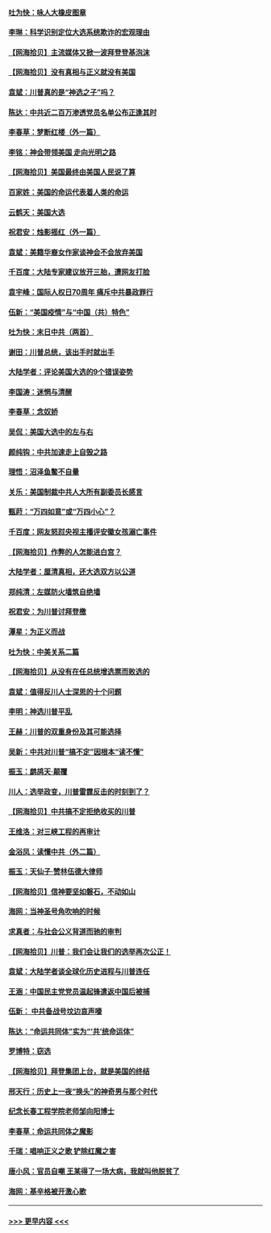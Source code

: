 #### [吐为快：咏人大橡皮图章](../pages/nsc993/n12624470.md?t=12161902) 
#### [李琳：科学识别定位大选系统欺诈的宏观理由](../pages/nsc993/n12624340.md?t=12161902) 
#### [【网海拾贝】主流媒体又掀一波拜登登基泡沫](../pages/nsc993/n12624000.md?t=12161902) 
#### [【网海拾贝】没有真相与正义就没有美国](../pages/nsc993/n12621885.md?t=12161902) 
#### [袁斌：川普真的是“神选之子”吗？](../pages/nsc993/n12621749.md?t=12161902) 
#### [陈达：中共近二百万渗透党员名单公布正逢其时](../pages/nsc993/n12620870.md?t=12161902) 
#### [李春草：梦断红楼（外一篇）](../pages/nsc993/n12619122.md?t=12161902) 
#### [李铭：神会带领美国 走向光明之路](../pages/nsc993/n12618584.md?t=12161902) 
#### [【网海拾贝】美国最终由美国人民说了算](../pages/nsc993/n12617255.md?t=12161902) 
#### [百家姓：美国的命运代表着人类的命运](../pages/nsc993/n12615838.md?t=12161902) 
#### [云鹤天：美国大选](../pages/nsc993/n12615994.md?t=12161902) 
#### [祝君安：烛影摇红（外一篇）](../pages/nsc993/n12615975.md?t=12161902) 
#### [袁斌：美籍华裔女作家谈神会不会放弃美国](../pages/nsc993/n12615263.md?t=12161902) 
#### [千百度：大陆专家建议放开三胎，遭网友打脸](../pages/nsc993/n12614456.md?t=12161902) 
#### [袁宇峰：国际人权日70周年 痛斥中共暴政罪行](../pages/nsc993/n12611965.md?t=12161902) 
#### [伍新：“美国疫情”与“中国（共）特色”](../pages/nsc993/n12611463.md?t=12161902) 
#### [吐为快：末日中共（两首）](../pages/nsc993/n12611461.md?t=12161902) 
#### [谢田：川普总统，该出手时就出手](../pages/nsc993/n12610905.md?t=12161902) 
#### [大陆学者：评论美国大选的9个错误姿势](../pages/nsc993/n12609586.md?t=12161902) 
#### [李国涛：迷惘与清醒](../pages/nsc993/n12607532.md?t=12161902) 
#### [李春草：念奴娇](../pages/nsc993/n12607083.md?t=12161902) 
#### [吴侃：美国大选中的左与右](../pages/nsc993/n12607054.md?t=12161902) 
#### [颜纯钩：中共加速走上自毁之路](../pages/nsc993/n12606473.md?t=12161902) 
#### [理悟：沼泽鱼鳖不自量](../pages/nsc993/n12606454.md?t=12161902) 
#### [关乐：美国制裁中共人大所有副委员长感言](../pages/nsc993/n12606442.md?t=12161902) 
#### [甄莳：“万四如意”或“万四小心”？](../pages/nsc993/n12606091.md?t=12161902) 
#### [千百度：网友怒怼央视主播评安徽女孩溺亡事件](../pages/nsc993/n12605370.md?t=12161902) 
#### [【网海拾贝】作弊的人怎能进白宫？](../pages/nsc993/n12603546.md?t=12161902) 
#### [大陆学者：厘清真相，还大选双方以公道](../pages/nsc993/n12603475.md?t=12161902) 
#### [郑纯清：左媒防火墙筑自绝墙](../pages/nsc993/n12602226.md?t=12161902) 
#### [祝君安：为川普讨拜登檄](../pages/nsc993/n12602199.md?t=12161902) 
#### [潭星：为正义而战](../pages/nsc993/n12600926.md?t=12161902) 
#### [吐为快：中美关系二篇](../pages/nsc993/n12600908.md?t=12161902) 
#### [【网海拾贝】从没有在任总统增选票而败选的](../pages/nsc993/n12600435.md?t=12161902) 
#### [袁斌：值得反川人士深思的十个问题](../pages/nsc993/n12600332.md?t=12161902) 
#### [李明：神选川普平乱](../pages/nsc993/n12599751.md?t=12161902) 
#### [王赫：川普的双重身份及其可能选择](../pages/nsc993/n12599723.md?t=12161902) 
#### [吴新：中共对川普“搞不定”因根本“读不懂”](../pages/nsc993/n12599502.md?t=12161902) 
#### [振玉：鹧鸪天‧颠覆](../pages/nsc993/n12599494.md?t=12161902) 
#### [川人：选举政变，川普雷霆反击的时刻到了？](../pages/nsc993/n12599291.md?t=12161902) 
#### [【网海拾贝】中共搞不定拒绝收买的川普](../pages/nsc993/n12598955.md?t=12161902) 
#### [王维洛：对三峡工程的再审计](../pages/nsc993/n12598436.md?t=12161902) 
#### [金浴凤：读懂中共（外二篇）](../pages/nsc993/n12597943.md?t=12161902) 
#### [振玉：天仙子‧赞林伍德大律师](../pages/nsc993/n12597929.md?t=12161902) 
#### [【网海拾贝】信神要坚如磐石，不动如山](../pages/nsc993/n12597901.md?t=12161902) 
#### [海网：当神圣号角吹响的时候](../pages/nsc993/n12595891.md?t=12161902) 
#### [求真者：与社会公义背道而驰的审判](../pages/nsc993/n12595868.md?t=12161902) 
#### [【网海拾贝】川普：我们会让我们的选举再次公正！](../pages/nsc993/n12594930.md?t=12161902) 
#### [袁斌：大陆学者谈全球化历史进程与川普连任](../pages/nsc993/n12594690.md?t=12161902) 
#### [王涵：中国民主党党员温起锋遣返中国后被捕](../pages/nsc993/n12594540.md?t=12161902) 
#### [伍新： 中共备战号坟边哀声嚎](../pages/nsc993/n12593086.md?t=12161902) 
#### [陈达：“命运共同体”实为“‘共’统命运体”](../pages/nsc993/n12590865.md?t=12161902) 
#### [罗博特：窃选](../pages/nsc993/n12590619.md?t=12161902) 
#### [【网海拾贝】拜登集团上台，就是美国的终结](../pages/nsc993/n12589725.md?t=12161902) 
#### [邢天行：历史上一夜“换头”的神奇男与那个时代](../pages/nsc993/n12589424.md?t=12161902) 
#### [纪念长春工程学院老师邹向阳博士](../pages/nsc993/n12585390.md?t=12161902) 
#### [李春草：命运共同体之魔影](../pages/nsc993/n12585026.md?t=12161902) 
#### [千瑞：唱响正义之歌 铲除红魔之害](../pages/nsc993/n12585002.md?t=12161902) 
#### [唐小风：官员自嘲 王某得了一场大病，我就叫他脱贫了](../pages/nsc993/n12584981.md?t=12161902) 
#### [海网：基辛格被开激心歌](../pages/nsc993/n12584946.md?t=12161902) 

----
#### [ >>> 更早内容 <<< ](../indexes/nsc993-earlier.md)
